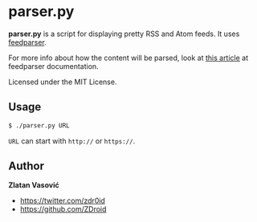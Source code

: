 # parser.py

**parser.py** is a script for displaying pretty RSS and Atom feeds. It uses
[feedparser](http://code.google.com/p/feedparser/).

For more info about how the content will be parsed, look at
[this article](http://pythonhosted.org/feedparser/html-sanitization.html)
at feedparser documentation.

Licensed under the MIT License.

## Usage

```bash
$ ./parser.py URL
```

`URL` can start with `http://` or `https://`.

## Author

**Zlatan Vasović**

* <https://twitter.com/zdr0id>
* <https://github.com/ZDroid>